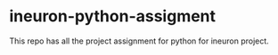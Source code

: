 # ineuron-python-assigment

This repo has all the project assignment for python for ineuron project.
